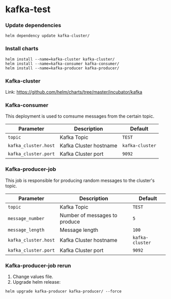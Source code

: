 # kafka-test
  
### Update dependencies
```shell
helm dependency update kafka-cluster/
```
  
### Install charts  
```shell
helm install --name=kafka-cluster kafka-cluster/  
helm install --name=kafka-consumer kafka-consumer/  
helm install --name=kafka-producer kafka-producer/
```
### Kafka-cluster
Link: https://github.com/helm/charts/tree/master/incubator/kafka
### Kafka-consumer
This deployment is used to comsume messages from the certain topic.

| Parameter                                      | Description                                                                                                                                                              | Default                                                            |
|------------------------------------------------|--------------------------------------------------------------------------------------------------------------------------------------------------------------------------|--------------------------------------------------------------------|
| `topic`                                               | Kafka Topic                                                                                                                                               | `TEST`                                            |
| `kafka_cluster.host`                                            | Kafka Cluster hostname                                                                                                                                                | `kafka-cluster`                                                            |
| `kafka_cluster.port`                                     | Kafka Cluster port                                                                                                                                              | `9092`                                                     |

### Kafka-producer-job
This job is responsible for producing random messages to the cluster's topic.

| Parameter                                      | Description                                                                                                                                                              | Default                                                            |
|------------------------------------------------|--------------------------------------------------------------------------------------------------------------------------------------------------------------------------|--------------------------------------------------------------------|
| `topic`                                               | Kafka Topic                                                                                                                                               | `TEST`                                            |
| `message_number`                                            | Number of messages to produce                                                                                                                                                | `5`                                                            |
| `message_length`                                            | Message length                                                                                                                                                | `100`                                                            |
| `kafka_cluster.host`                                     | Kafka Cluster hostname                                                                                                                                              | `kafka-cluster`                                                     |
| `kafka_cluster.port`                                            | Kafka Cluster port                                                                                                                                                            | `9092`                                                                |

### Kafka-producer-job rerun
1. Change values file.  
2. Upgrade helm release:
```shell
helm upgrade kafka-producer kafka-producer/ --force
```

